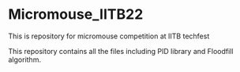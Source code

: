 # Micromouse_IITB22
This is repository for micromouse competition at IITB techfest

This repository contains all the files including PID library and Floodfill algorithm.
